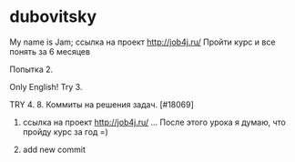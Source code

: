 # dubovitsky
My name is Jam;
ссылка на проект  http://job4j.ru/
Пройти курс и все понять за 6 месяцев

Попытка 2.

Only English! Try 3.

TRY 4. 8. Коммиты на решения задач. [#18069]

1. ссылка на проект  http://job4j.ru/ ... После этого урока я думаю, что пройду курс за год =)

2. add new commit